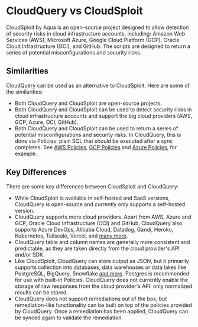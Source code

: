 # CloudQuery vs CloudSploit

CloudSploit by Aqua is an open-source project designed to allow detection of security risks in cloud infrastructure accounts, including: Amazon Web Services (AWS), Microsoft Azure, Google Cloud Platform (GCP), Oracle Cloud Infrastructure (OCI), and GitHub. The scripts are designed to return a series of potential misconfigurations and security risks.

## Similarities

CloudQuery can be used as an alternative to CloudSploit. Here are some of the similarities:

- Both CloudQuery and CloudSploit are open-source projects.
- Both CloudQuery and CloudSploit can be used to detect security risks in cloud infrastructure accounts and support the big cloud providers (AWS, GCP, Azure, OCI, GitHub).
- Both CloudQuery and CloudSploit can be used to return a series of potential misconfigurations and security risks. In CloudQuery, this is done via Policies: plain SQL that should be executed after a sync completes. See [AWS Policies](/docs/plugins/sources/aws/policies), [GCP Policies](/docs/plugins/sources/gcp/policies) and [Azure Policies](/docs/plugins/sources/azure/policies), for example.

## Key Differences

There are some key differences between CloudSploit and CloudQuery:

- While CloudSploit is available in self-hosted and SaaS versions, CloudQuery is open-source and currently only supports a self-hosted version.
- CloudQuery supports more cloud providers. Apart from AWS, Azure and GCP, Oracle Cloud Infrastructure (OCI) and GitHub, CloudQuery also supports Azure DevOps, Alibaba Cloud, Datadog, Gandi, Heroku, Kubernetes, Tailscale, Vercel, and [many more](/docs/plugins/sources/overview).
- CloudQuery table and column names are generally more consistent and predictable, as they are taken directly from the cloud provider's API and/or SDK.
- Like CloudSploit, CloudQuery can store output as JSON, but it primarily supports collection into databases, data warehouses or data lakes like PostgreSQL, BigQuery, Snowflake [and more](/docs/plugins/destinations/overview). Postgres is recommended for use with built-in Policies. CloudQuery does not currently enable the storage of raw responses from the cloud provider's API: only normalized results can be stored.
- CloudQuery does not support remediations out of the box, but remediation-like functionality can be built on top of the policies provided by CloudQuery. Once a remediation has been applied, CloudQuery can be synced again to validate the remediation.
